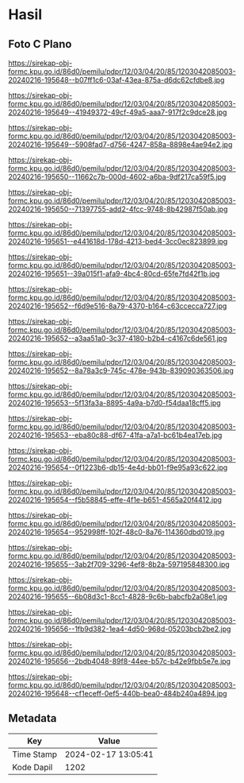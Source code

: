 # Hasil

## Foto C Plano

https://sirekap-obj-formc.kpu.go.id/86d0/pemilu/pdpr/12/03/04/20/85/1203042085003-20240216-195648--b07ff1c6-03af-43ea-875a-d6dc62cfdbe8.jpg

https://sirekap-obj-formc.kpu.go.id/86d0/pemilu/pdpr/12/03/04/20/85/1203042085003-20240216-195649--41949372-49cf-49a5-aaa7-917f2c9dce28.jpg

https://sirekap-obj-formc.kpu.go.id/86d0/pemilu/pdpr/12/03/04/20/85/1203042085003-20240216-195649--5908fad7-d756-4247-858a-8898e4ae94e2.jpg

https://sirekap-obj-formc.kpu.go.id/86d0/pemilu/pdpr/12/03/04/20/85/1203042085003-20240216-195650--11662c7b-000d-4602-a6ba-9df217ca59f5.jpg

https://sirekap-obj-formc.kpu.go.id/86d0/pemilu/pdpr/12/03/04/20/85/1203042085003-20240216-195650--71397755-add2-4fcc-9748-8b42987f50ab.jpg

https://sirekap-obj-formc.kpu.go.id/86d0/pemilu/pdpr/12/03/04/20/85/1203042085003-20240216-195651--e441618d-178d-4213-bed4-3cc0ec823899.jpg

https://sirekap-obj-formc.kpu.go.id/86d0/pemilu/pdpr/12/03/04/20/85/1203042085003-20240216-195651--39a015f1-afa9-4bc4-80cd-65fe7fd42f1b.jpg

https://sirekap-obj-formc.kpu.go.id/86d0/pemilu/pdpr/12/03/04/20/85/1203042085003-20240216-195652--f6d9e516-8a79-4370-b164-c63ccecca727.jpg

https://sirekap-obj-formc.kpu.go.id/86d0/pemilu/pdpr/12/03/04/20/85/1203042085003-20240216-195652--a3aa51a0-3c37-4180-b2b4-c4167c6de561.jpg

https://sirekap-obj-formc.kpu.go.id/86d0/pemilu/pdpr/12/03/04/20/85/1203042085003-20240216-195652--8a78a3c9-745c-478e-943b-839090363506.jpg

https://sirekap-obj-formc.kpu.go.id/86d0/pemilu/pdpr/12/03/04/20/85/1203042085003-20240216-195653--5f13fa3a-8895-4a9a-b7d0-f54daa18cff5.jpg

https://sirekap-obj-formc.kpu.go.id/86d0/pemilu/pdpr/12/03/04/20/85/1203042085003-20240216-195653--eba80c88-df67-41fa-a7a1-bc61b4ea17eb.jpg

https://sirekap-obj-formc.kpu.go.id/86d0/pemilu/pdpr/12/03/04/20/85/1203042085003-20240216-195654--0f1223b6-db15-4e4d-bb01-f9e95a93c622.jpg

https://sirekap-obj-formc.kpu.go.id/86d0/pemilu/pdpr/12/03/04/20/85/1203042085003-20240216-195654--f5b58845-effe-4f1e-b651-4565a20f4412.jpg

https://sirekap-obj-formc.kpu.go.id/86d0/pemilu/pdpr/12/03/04/20/85/1203042085003-20240216-195654--952998ff-102f-48c0-8a76-114360dbd019.jpg

https://sirekap-obj-formc.kpu.go.id/86d0/pemilu/pdpr/12/03/04/20/85/1203042085003-20240216-195655--3ab2f709-3296-4ef8-8b2a-597195848300.jpg

https://sirekap-obj-formc.kpu.go.id/86d0/pemilu/pdpr/12/03/04/20/85/1203042085003-20240216-195655--6b08d3c1-8cc1-4828-9c6b-babcfb2a08e1.jpg

https://sirekap-obj-formc.kpu.go.id/86d0/pemilu/pdpr/12/03/04/20/85/1203042085003-20240216-195656--1fb9d382-1ea4-4d50-968d-05203bcb2be2.jpg

https://sirekap-obj-formc.kpu.go.id/86d0/pemilu/pdpr/12/03/04/20/85/1203042085003-20240216-195656--2bdb4048-89f8-44ee-b57c-b42e9fbb5e7e.jpg

https://sirekap-obj-formc.kpu.go.id/86d0/pemilu/pdpr/12/03/04/20/85/1203042085003-20240216-195648--cf1eceff-0ef5-440b-bea0-484b240a4894.jpg


## Metadata

| Key        | Value               |
| ---------- | ------------------- |
| Time Stamp | 2024-02-17 13:05:41 |
| Kode Dapil | 1202                |



